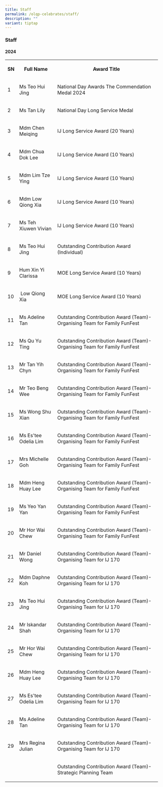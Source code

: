 ```yaml
---
title: Staff
permalink: /olqp-celebrates/staff/
description: ""
variant: tiptap
---
```

<h3>Staff</h3>
<h4>2024</h4>
<table style="minWidth: 75px">
<colgroup>
<col>
<col>
<col>
</colgroup>
<tbody>
<tr>
<th rowspan="1" colspan="1">
<p>SN</p>
</th>
<th rowspan="1" colspan="1">
<p>Full Name</p>
</th>
<th rowspan="1" colspan="1">
<p>Award Title</p>
</th>
</tr>
<tr>
<td rowspan="1" colspan="1">
<p>1</p>
</td>
<td rowspan="1" colspan="1">
<p>Ms Teo Hui Jing</p>
</td>
<td rowspan="1" colspan="1">
<p>National Day Awards The Commendation Medal 2024</p>
</td>
</tr>
<tr>
<td rowspan="1" colspan="1">
<p>2</p>
</td>
<td rowspan="1" colspan="1">
<p>Ms Tan Lily</p>
</td>
<td rowspan="1" colspan="1">
<p>National Day Long Service Medal</p>
</td>
</tr>
<tr>
<td rowspan="1" colspan="1">
<p>3</p>
</td>
<td rowspan="1" colspan="1">
<p>Mdm Chen Meiqing</p>
</td>
<td rowspan="1" colspan="1">
<p>IJ Long Service Award (20 Years)</p>
</td>
</tr>
<tr>
<td rowspan="1" colspan="1">
<p>4</p>
</td>
<td rowspan="1" colspan="1">
<p>Mdm Chua Dok Lee</p>
</td>
<td rowspan="1" colspan="1">
<p>IJ Long Service Award (10 Years)</p>
</td>
</tr>
<tr>
<td rowspan="1" colspan="1">
<p>5</p>
</td>
<td rowspan="1" colspan="1">
<p>Mdm Lim Tze Ying</p>
</td>
<td rowspan="1" colspan="1">
<p>IJ Long Service Award (10 Years)</p>
</td>
</tr>
<tr>
<td rowspan="1" colspan="1">
<p>6</p>
</td>
<td rowspan="1" colspan="1">
<p>Mdm Low Qiong Xia</p>
</td>
<td rowspan="1" colspan="1">
<p>IJ Long Service Award (10 Years)</p>
</td>
</tr>
<tr>
<td rowspan="1" colspan="1">
<p>7</p>
</td>
<td rowspan="1" colspan="1">
<p>Ms Teh Xiuwen Vivian</p>
</td>
<td rowspan="1" colspan="1">
<p>IJ Long Service Award (10 Years)</p>
</td>
</tr>
<tr>
<td rowspan="1" colspan="1">
<p>8</p>
</td>
<td rowspan="1" colspan="1">
<p>Ms Teo Hui Jing</p>
</td>
<td rowspan="1" colspan="1">
<p>Outstanding Contribution Award (Individual)</p>
</td>
</tr>
<tr>
<td rowspan="1" colspan="1">
<p>9</p>
</td>
<td rowspan="1" colspan="1">
<p>Hum Xin Yi Clarissa</p>
</td>
<td rowspan="1" colspan="1">
<p>MOE Long Service Award (10 Years)</p>
</td>
</tr>
<tr>
<td rowspan="1" colspan="1">
<p>10</p>
</td>
<td rowspan="1" colspan="1">
<p>&nbsp;Low Qiong Xia</p>
</td>
<td rowspan="1" colspan="1">
<p>MOE Long Service Award (10 Years)</p>
</td>
</tr>
<tr>
<td rowspan="1" colspan="1">
<p>11</p>
</td>
<td rowspan="1" colspan="1">
<p>Ms Adeline Tan</p>
</td>
<td rowspan="1" colspan="1">
<p>Outstanding Contribution Award (Team)- Organising Team for Family FunFest</p>
</td>
</tr>
<tr>
<td rowspan="1" colspan="1">
<p>12</p>
</td>
<td rowspan="1" colspan="1">
<p>Ms Qu Yu Ting</p>
</td>
<td rowspan="1" colspan="1">
<p>Outstanding Contribution Award (Team)- Organising Team for Family FunFest</p>
</td>
</tr>
<tr>
<td rowspan="1" colspan="1">
<p>13</p>
</td>
<td rowspan="1" colspan="1">
<p>Mr Tan Yih Chyn</p>
</td>
<td rowspan="1" colspan="1">
<p>Outstanding Contribution Award (Team)- Organising Team for Family FunFest</p>
</td>
</tr>
<tr>
<td rowspan="1" colspan="1">
<p>14</p>
</td>
<td rowspan="1" colspan="1">
<p>Mr Teo Beng Wee</p>
</td>
<td rowspan="1" colspan="1">
<p>Outstanding Contribution Award (Team)- Organising Team for Family FunFest</p>
</td>
</tr>
<tr>
<td rowspan="1" colspan="1">
<p>15</p>
</td>
<td rowspan="1" colspan="1">
<p>Ms Wong Shu Xian</p>
</td>
<td rowspan="1" colspan="1">
<p>Outstanding Contribution Award (Team)- Organising Team for Family FunFest</p>
</td>
</tr>
<tr>
<td rowspan="1" colspan="1">
<p>16</p>
</td>
<td rowspan="1" colspan="1">
<p>Ms Es'tee Odelia Lim</p>
</td>
<td rowspan="1" colspan="1">
<p>Outstanding Contribution Award (Team)- Organising Team for Family FunFest</p>
</td>
</tr>
<tr>
<td rowspan="1" colspan="1">
<p>17</p>
</td>
<td rowspan="1" colspan="1">
<p>Mrs Michelle Goh</p>
</td>
<td rowspan="1" colspan="1">
<p>Outstanding Contribution Award (Team)- Organising Team for Family FunFest</p>
</td>
</tr>
<tr>
<td rowspan="1" colspan="1">
<p>18</p>
</td>
<td rowspan="1" colspan="1">
<p>Mdm Heng Huay Lee</p>
</td>
<td rowspan="1" colspan="1">
<p>Outstanding Contribution Award (Team)- Organising Team for Family FunFest</p>
</td>
</tr>
<tr>
<td rowspan="1" colspan="1">
<p>19</p>
</td>
<td rowspan="1" colspan="1">
<p>Ms Yeo Yan Yan</p>
</td>
<td rowspan="1" colspan="1">
<p>Outstanding Contribution Award (Team)- Organising Team for Family FunFest</p>
</td>
</tr>
<tr>
<td rowspan="1" colspan="1">
<p>20</p>
</td>
<td rowspan="1" colspan="1">
<p>Mr Hor Wai Chew</p>
</td>
<td rowspan="1" colspan="1">
<p>Outstanding Contribution Award (Team)- Organising Team for Family FunFest</p>
</td>
</tr>
<tr>
<td rowspan="1" colspan="1">
<p>21</p>
</td>
<td rowspan="1" colspan="1">
<p>Mr Daniel Wong</p>
</td>
<td rowspan="1" colspan="1">
<p>Outstanding Contribution Award (Team)- Organising Team for IJ 170</p>
</td>
</tr>
<tr>
<td rowspan="1" colspan="1">
<p>22</p>
</td>
<td rowspan="1" colspan="1">
<p>Mdm Daphne Koh</p>
</td>
<td rowspan="1" colspan="1">
<p>Outstanding Contribution Award (Team)- Organising Team for IJ 170</p>
</td>
</tr>
<tr>
<td rowspan="1" colspan="1">
<p>23</p>
</td>
<td rowspan="1" colspan="1">
<p>Ms Teo Hui Jing</p>
</td>
<td rowspan="1" colspan="1">
<p>Outstanding Contribution Award (Team)- Organising Team for IJ 170</p>
</td>
</tr>
<tr>
<td rowspan="1" colspan="1">
<p>24</p>
</td>
<td rowspan="1" colspan="1">
<p>Mr Iskandar Shah</p>
</td>
<td rowspan="1" colspan="1">
<p>Outstanding Contribution Award (Team)- Organising Team for IJ 170</p>
</td>
</tr>
<tr>
<td rowspan="1" colspan="1">
<p>25</p>
</td>
<td rowspan="1" colspan="1">
<p>Mr Hor Wai Chew</p>
</td>
<td rowspan="1" colspan="1">
<p>Outstanding Contribution Award (Team)- Organising Team for IJ 170</p>
</td>
</tr>
<tr>
<td rowspan="1" colspan="1">
<p>26</p>
</td>
<td rowspan="1" colspan="1">
<p>Mdm Heng Huay Lee</p>
</td>
<td rowspan="1" colspan="1">
<p>Outstanding Contribution Award (Team)- Organising Team for IJ 170</p>
</td>
</tr>
<tr>
<td rowspan="1" colspan="1">
<p>27</p>
</td>
<td rowspan="1" colspan="1">
<p>Ms Es'tee Odelia Lim</p>
</td>
<td rowspan="1" colspan="1">
<p>Outstanding Contribution Award (Team)- Organising Team for IJ 170</p>
</td>
</tr>
<tr>
<td rowspan="1" colspan="1">
<p>28</p>
</td>
<td rowspan="1" colspan="1">
<p>Ms Adeline Tan</p>
</td>
<td rowspan="1" colspan="1">
<p>Outstanding Contribution Award (Team)- Organising Team for IJ 170</p>
</td>
</tr>
<tr>
<td rowspan="1" colspan="1">
<p>29</p>
</td>
<td rowspan="1" colspan="1">
<p>Mrs Regina Julian</p>
</td>
<td rowspan="1" colspan="1">
<p>Outstanding Contribution Award (Team)- Organising Team for IJ 170</p>
</td>
</tr>
<tr>
<td rowspan="1" colspan="1">
<p></p>
</td>
<td rowspan="1" colspan="1">
<p></p>
</td>
<td rowspan="1" colspan="1">
<p>Outstanding Contribution Award (Team)- Strategic Planning Team</p>
</td>
</tr>
</tbody>
</table>
<p></p>